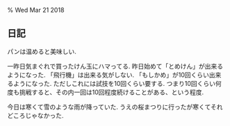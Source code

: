 % Wed Mar 21 2018

## 日記

パンは温めると美味しい.

一昨日気まぐれで買ったけん玉にハマってる.
昨日始めて「とめけん」が出来るようになった.
「飛行機」は出来る気がしない.
「もしかめ」が10回くらい出来るようになった. ただしこれには試技を10回くらい要する.
つまり10回くらい何度も挑戦すると、その内一回は10回程度続けることがある、という程度.

今日は寒くて雪のような雨が降っていた.
うえの桜まつりに行ったが寒くてそれどころじゃなかった.

